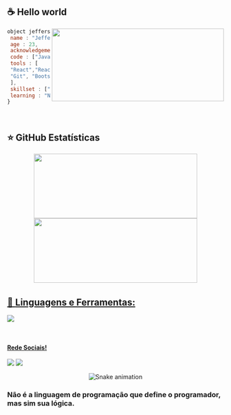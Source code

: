 ## ☕ Hello world


<img align='right' height="169" src="https://media.giphy.com/media/836HiJc7pgzy8iNXCn/giphy.gif" width="400" />

```javascript
object jefferson {
 name : "Jefferson Guirra de Freitas Silva",
 age : 23,
 acknowledgements : "Front-End",
 code : ["Javascript", "HTML", "CSS"],
 tools : [
 "React","React Native", "Nextjs", "Redux", "TypeScript",
 "Git", "Bootstrap","Styled-components","Jest"
 ],
 skillset : ["Carisma","Foco","Disciplina"],
 learning : "Nextjs"
}
```
<br>

##  ⭐ GitHub Estatísticas


<div align="center"style="display:inline-block" >

   <a href="https://github.com/Jefferson-Guirra">   
  
   <img class="img" width="380em" height="150em"  src="https://github-readme-stats.vercel.app/api?username=Jefferson-Guirra&show_icons=true&theme=dark" />
   
  <img   width="380em" height="150em" src="https://github-readme-stats.vercel.app/api/top-langs/?username=Jefferson-Guirra&layout=compact&langs_count=7&theme=dark"/>
  
</div>
 
<br>
 
## 🚀 **Linguagens e Ferramentas:**  

 
<p><img src="https://skillicons.dev/icons?i=git,github,html,css,js,ts,react,next,redux,styledcomponents,bootstrap,jest,regex" /></p>

</div>

<br>

#### Rede Sociais!

 <div>
   <a href="https://www.instagram.com/jefferson.guirra/" target="_blank"><img src="https://img.shields.io/badge/-Instagram-%23E4405F?style=for-the-badge&logo=instagram&logoColor=white" target="_blank"></a>
<a href="https://www.linkedin.com/in/jefferson-guirra-developer/" target="_blank"><img src="https://img.shields.io/badge/-LinkedIn-%230077B5?style=for-the-badge&logo=linkedin&logoColor=white" target="_blank"></a> 
 </div>
 
 <div align="center">
 
  
  ![Snake animation](https://github.com/danielbped/danielbped/blob/output/github-contribution-grid-snake.svg)
  
</div>


### Não é a linguagem de programação que define o programador, mas sim sua lógica.
          
